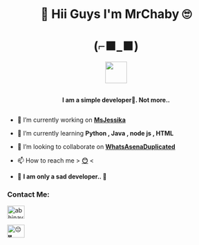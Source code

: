 ##
<h1 align="center"><b>🍭 Hii Guys I'm MrChaby 🙄</b></h1> 

## <h1 align="center"> (⌐■_■)</h1>

<p align='center'>
  <a href="https://www.python.org/" alt="made-with-python"> <img src="https://github.com/souvikguria98/souvikguria98/blob/master/Hi.gif"width="50" /> </a>
</p>







##
<h4 align="center">I am a simple developer🥱. Not more..</h3>

##
<p 76>

  </a>
</p>


- 🔭 I’m currently working on **[MsJessika](https://github.com/MrChaby/Jessi)**

- 🌱 I’m currently learning **Python , Java , node js , HTML**

- 👯 I’m looking to collaborate on **[WhatsAsenaDuplicated](https://github.com/phaticusthiccy/WhatsAsenaDuplicated)**

- 📫 How to reach me > **[😶](😔💔)** <

- 💫 **I am only a sad developer.. 🌆**

<h3 align="left">Contact Me:</h3>
<p align="left">
<a href="https://www.instagram.com" target="blank"><img align="center" src="https://cdn.jsdelivr.net/npm/simple-icons@3.0.1/icons/instagram.svg" alt="abhinav_toxic_devil" height="30" width="40" /></a>
</p> <a href="😔💔" target="blank"><img align="center" src="https://cdn.jsdelivr.net/npm/simple-icons@3.0.1/icons/whatsapp.svg" alt="😔💔" height="30" width="40" /></a>
</p>
